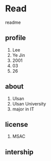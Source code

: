 # Read
readme

## profile
1. Lee
1. Ye Jin
1. 2001
1. 03
1. 26

## about
1. Ulsan
1. Ulsan University
1. major in IT

## license
1. MSAC

## intership
